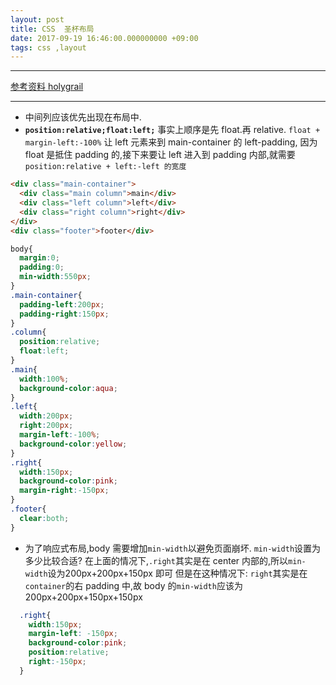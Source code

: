 ```yaml
---
layout: post
title: CSS  圣杯布局
date: 2017-09-19 16:46:00.000000000 +09:00
tags: css ,layout
---
```

***
[参考资料 holygrail](https://alistapart.com/article/holygrail)

***

+ 中间列应该优先出现在布局中.
+ **`position:relative;float:left;`**
事实上顺序是先 float.再 relative.
`float + margin-left:-100%` 让 left 元素来到 main-container 的 left-padding, 因为 float 是抵住 padding 的,接下来要让 left 进入到 padding 内部,就需要`position:relative + left:-left 的宽度`

```html
<div class="main-container">
  <div class="main column">main</div>
  <div class="left column">left</div>
  <div class="right column">right</div>
</div>
<div class="footer">footer</div>
```

```css
body{
  margin:0;
  padding:0;
  min-width:550px;
}
.main-container{
  padding-left:200px;
  padding-right:150px;
}
.column{
  position:relative;
  float:left;
}
.main{
  width:100%;
  background-color:aqua;
}
.left{
  width:200px;
  right:200px;
  margin-left:-100%;
  background-color:yellow;
}
.right{
  width:150px;
  background-color:pink;
  margin-right:-150px;
}
.footer{
  clear:both;
}
```

+ 为了响应式布局,body 需要增加`min-width`以避免页面崩坏.
`min-width`设置为多少比较合适?
在上面的情况下,`.right`其实是在 center 内部的,所以`min-width`设为200px+200px+150px 即可
但是在这种情况下:
`right`其实是在 `container`的右 padding 中,故 body 的`min-width`应该为 200px+200px+150px+150px

```css
  .right{
    width:150px;
    margin-left: -150px;
    background-color:pink;
    position:relative;
    right:-150px;
  }
```

